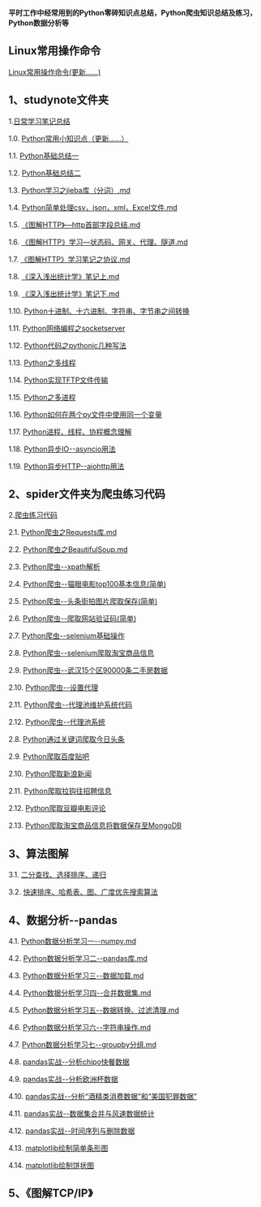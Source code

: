 **平时工作中经常用到的Python零碎知识点总结，Python爬虫知识总结及练习，Python数据分析等**
## Linux常用操作命令
[Linux常用操作命令(更新……)](https://github.com/daacheng/PythonBasic/blob/master/studynotes/Linux%E5%B8%B8%E7%94%A8%E6%93%8D%E4%BD%9C%E5%91%BD%E4%BB%A4.md)
## 1、studynote文件夹
1.[日常学习笔记总结](https://github.com/daacheng/PythonBasic/tree/master/studynotes)

1.0. [Python常用小知识点（更新……）](https://github.com/daacheng/PythonBasic/blob/master/studynotes/Python%E5%B8%B8%E7%94%A8%E5%B0%8F%E7%9F%A5%E8%AF%86%E7%82%B9(%E6%9B%B4%E6%96%B0ing%E2%80%A6%E2%80%A6).md)

1.1. [Python基础总结一](https://github.com/daacheng/PythonBasic/blob/master/studynotes/Python%E5%9F%BA%E7%A1%80%E6%80%BB%E7%BB%93%E4%B8%80.md)

1.2. [Python基础总结二](https://github.com/daacheng/PythonBasic/blob/master/studynotes/Python%E5%9F%BA%E7%A1%80%E6%80%BB%E7%BB%93%E4%BA%8C.md)

1.3. [Python学习之jieba库（分词）.md](https://github.com/daacheng/PythonBasic/blob/master/studynotes/Python%E5%AD%A6%E4%B9%A0%E4%B9%8Bjieba%E5%BA%93%EF%BC%88%E5%88%86%E8%AF%8D%EF%BC%89.md)

1.4. [Python简单处理csv，json，xml，Excel文件.md](https://github.com/daacheng/PythonBasic/blob/master/studynotes/Python%E7%AE%80%E5%8D%95%E5%A4%84%E7%90%86csv%EF%BC%8Cjson%EF%BC%8Cxml%EF%BC%8CExcel%E6%96%87%E4%BB%B6.md)

1.5. [《图解HTTP》—http首部字段总结.md](https://github.com/daacheng/PythonBasic/blob/master/studynotes/%E3%80%8A%E5%9B%BE%E8%A7%A3HTTP%E3%80%8B%E2%80%94http%E9%A6%96%E9%83%A8%E5%AD%97%E6%AE%B5%E6%80%BB%E7%BB%93.md)

1.6. [《图解HTTP》学习—状态码、网关、代理、隧道.md](https://github.com/daacheng/PythonBasic/blob/master/studynotes/%E3%80%8A%E5%9B%BE%E8%A7%A3HTTP%E3%80%8B%E5%AD%A6%E4%B9%A0%E2%80%94%E7%8A%B6%E6%80%81%E7%A0%81%E3%80%81%E7%BD%91%E5%85%B3%E3%80%81%E4%BB%A3%E7%90%86%E3%80%81%E9%9A%A7%E9%81%93.md)

1.7. [《图解HTTP》学习笔记之协议.md](https://github.com/daacheng/PythonBasic/blob/master/studynotes/%E3%80%8A%E5%9B%BE%E8%A7%A3HTTP%E3%80%8B%E5%AD%A6%E4%B9%A0%E7%AC%94%E8%AE%B0%E4%B9%8B%E5%8D%8F%E8%AE%AE.md)

1.8. [《深入浅出统计学》笔记上.md](https://github.com/daacheng/PythonBasic/blob/master/studynotes/%E3%80%8A%E6%B7%B1%E5%85%A5%E6%B5%85%E5%87%BA%E7%BB%9F%E8%AE%A1%E5%AD%A6%E3%80%8B%E7%AC%94%E8%AE%B0%E4%B8%8A.md)

1.9. [《深入浅出统计学》笔记下.md](https://github.com/daacheng/PythonBasic/blob/master/studynotes/%E3%80%8A%E6%B7%B1%E5%85%A5%E6%B5%85%E5%87%BA%E7%BB%9F%E8%AE%A1%E5%AD%A6%E3%80%8B%E7%AC%94%E8%AE%B0%E4%B8%8B.md)

1.10. [Python十进制、十六进制、字符串、字节串之间转换](https://github.com/daacheng/PythonBasic/blob/master/studynotes/Python%E5%8D%81%E8%BF%9B%E5%88%B6%E3%80%81%E5%8D%81%E5%85%AD%E8%BF%9B%E5%88%B6%E3%80%81%E5%AD%97%E8%8A%82%E4%B8%B2%E3%80%81%E5%AD%97%E7%AC%A6%E4%B8%B2%E8%BD%AC%E6%8D%A2.md)

1.11. [Python网络编程之socketserver](https://github.com/daacheng/PythonBasic/blob/master/studynotes/Python%E7%BD%91%E7%BB%9C%E7%BC%96%E7%A8%8B%E4%B9%8Bsocketserver.md)

1.12. [Python代码之pythonic几种写法](https://github.com/daacheng/PythonBasic/blob/master/studynotes/Python%E4%B9%8B%E4%BB%A3%E7%A0%81pythonic%E5%87%A0%E7%A7%8D%E5%86%99%E6%B3%95.md)

1.13. [Python之多线程](https://github.com/daacheng/PythonBasic/blob/master/studynotes/Python%E4%B9%8B%E5%A4%9A%E7%BA%BF%E7%A8%8B.md)

1.14. [Python实现TFTP文件传输](https://github.com/daacheng/PythonBasic/blob/master/studynotes/Python%E5%AE%9E%E7%8E%B0TFTP%E6%96%87%E4%BB%B6%E4%BC%A0%E8%BE%93.md)

1.15. [Python之多进程](https://github.com/daacheng/PythonBasic/blob/master/studynotes/Python%E4%B9%8B%E5%A4%9A%E8%BF%9B%E7%A8%8B.md)

1.16. [Python如何在两个py文件中使用同一个变量](https://github.com/daacheng/PythonBasic/blob/master/studynotes/Python%E5%A6%82%E4%BD%95%E5%9C%A8%E4%B8%A4%E4%B8%AApy%E6%96%87%E4%BB%B6%E4%B8%AD%E5%85%B1%E4%BA%AB%E5%90%8C%E4%B8%80%E4%B8%AA%E5%8F%98%E9%87%8F.md)

1.17. [Python进程、线程、协程概念理解](https://github.com/daacheng/PythonBasic/blob/master/studynotes/Python%E8%BF%9B%E7%A8%8B%E3%80%81%E7%BA%BF%E7%A8%8B%E3%80%81%E5%8D%8F%E7%A8%8B%E6%A6%82%E5%BF%B5.md)

1.18. [Python异步IO--asyncio用法](https://github.com/daacheng/PythonBasic/blob/master/studynotes/Python%E4%B9%8B%E5%BC%82%E6%AD%A5IO--asyncio%E7%94%A8%E6%B3%95.md)

1.19. [Python异步HTTP--aiohttp用法](https://github.com/daacheng/PythonBasic/blob/master/studynotes/Python%E4%B9%8B%E5%BC%82%E6%AD%A5http%E5%BA%93--aiohttp.md)
## 2、spider文件夹为爬虫练习代码
2.[爬虫练习代码](https://github.com/daacheng/PythonBasic/tree/master/spider)

2.1. [Python爬虫之Requests库.md](https://github.com/daacheng/PythonBasic/blob/master/studynotes/Python%E7%88%AC%E8%99%AB%E4%B9%8BRequests%E5%BA%93.md)

2.2. [Python爬虫之BeautifulSoup.md](https://github.com/daacheng/PythonBasic/blob/master/studynotes/Python%E7%88%AC%E8%99%AB%E4%B9%8BBeautifulSoup.md)

2.3. [Python爬虫--xpath解析](https://github.com/daacheng/PythonBasic/blob/master/studynotes/Python%E7%88%AC%E8%99%AB--xpath%E8%A7%A3%E6%9E%90.md)

2.4. [Python爬虫--猫眼电影top100基本信息(简单)](https://github.com/daacheng/PythonBasic/blob/master/studynotes/Python%E7%88%AC%E8%99%AB--%E7%8C%AB%E7%9C%BC%E7%94%B5%E5%BD%B1top100%E5%9F%BA%E6%9C%AC%E4%BF%A1%E6%81%AF.md)

2.5. [Python爬虫--头条街拍图片爬取保存(简单)](https://github.com/daacheng/PythonBasic/blob/master/studynotes/Python%E7%88%AC%E8%99%AB--%E5%A4%B4%E6%9D%A1%E8%A1%97%E6%8B%8D%E5%9B%BE%E7%89%87%E7%88%AC%E5%8F%96.md)

2.6. [Python爬虫--爬取网站验证码(简单)](https://github.com/daacheng/PythonBasic/blob/master/studynotes/Python%E7%88%AC%E8%99%AB--%E7%88%AC%E5%8F%96%E7%BD%91%E7%AB%99%E9%AA%8C%E8%AF%81%E7%A0%81.md)

2.7. [Python爬虫--selenium基础操作](https://github.com/daacheng/PythonBasic/blob/master/studynotes/Python%E7%88%AC%E8%99%AB--selenium%E5%9F%BA%E7%A1%80%E6%93%8D%E4%BD%9C.md)

2.8. [Python爬虫--selenium爬取淘宝商品信息](https://github.com/daacheng/PythonBasic/blob/master/studynotes/Python%E7%88%AC%E8%99%AB--selenium%E7%88%AC%E5%8F%96%E6%B7%98%E5%AE%9D%E5%95%86%E5%93%81%E4%BF%A1%E6%81%AF.md)

2.9. [Python爬虫--武汉15个区90000条二手房数据](https://github.com/daacheng/PythonBasic/blob/master/studynotes/Python%E7%88%AC%E8%99%AB--%E6%AD%A6%E6%B1%8915%E4%B8%AA%E5%9C%B0%E5%8C%BA9%E4%B8%87%E6%9D%A1%E4%BA%8C%E6%89%8B%E6%88%BF%E6%95%B0%E6%8D%AE.md)

2.10. [Python爬虫--设置代理](https://github.com/daacheng/PythonBasic/blob/master/studynotes/Python%E7%88%AC%E8%99%AB--%E8%AE%BE%E7%BD%AE%E4%BB%A3%E7%90%86.md)

2.11. [Python爬虫--代理池维护系统代码](https://github.com/daacheng/PythonBasic/tree/master/agent_pool)

2.12. [Python爬虫--代理池系统](https://github.com/daacheng/PythonBasic/blob/master/studynotes/Python%E7%88%AC%E8%99%AB--%E4%BB%A3%E7%90%86%E6%B1%A0%E7%BB%B4%E6%8A%A4.md)

2.8. [Python通过关键词爬取今日头条](https://github.com/daacheng/PythonBasic/blob/master/spider/pythonForTouTiaoNews.py)

2.9. [Python爬取百度贴吧](https://github.com/daacheng/PythonBasic/blob/master/spider/pythonForTiebaPic.py)

2.10. [Python爬取新浪新闻](https://github.com/daacheng/PythonBasic/blob/master/spider/pythonForNewsSina.py)

2.11. [Python爬取拉钩往招聘信息](https://github.com/daacheng/PythonBasic/blob/master/spider/pythonForLaGou.py)

2.12. [Python爬取豆瓣电影评论](https://github.com/daacheng/PythonBasic/blob/master/spider/pythonForDBComment.py)

2.13. [Python爬取淘宝商品信息将数据保存至MongoDB](https://github.com/daacheng/PythonBasic/blob/master/spider/PythonForTaoBao.py)

## 3、算法图解
3.1. [二分查找、选择排序、递归](https://github.com/daacheng/PythonBasic/blob/master/studynotes/%E4%BA%8C%E5%88%86%E6%9F%A5%E6%89%BE%E3%80%81%E9%80%89%E6%8B%A9%E6%8E%92%E5%BA%8F%E3%80%81%E9%80%92%E5%BD%92.md)

3.2. [快速排序、哈希表、图、广度优先搜索算法](https://github.com/daacheng/PythonBasic/blob/master/studynotes/%E5%BF%AB%E9%80%9F%E6%8E%92%E5%BA%8F%E3%80%81%E5%93%88%E5%B8%8C%E8%A1%A8%E3%80%81%E5%9B%BE%E3%80%81%E5%B9%BF%E5%BA%A6%E4%BC%98%E5%85%88%E6%90%9C%E7%B4%A2%E7%AE%97%E6%B3%95.md)

## 4、数据分析--pandas
4.1. [Python数据分析学习一--numpy.md](https://github.com/daacheng/PythonBasic/blob/master/studynotes/Python%E6%95%B0%E6%8D%AE%E5%88%86%E6%9E%90%E5%AD%A6%E4%B9%A0%E4%B8%80--numpy.md)

4.2. [Python数据分析学习二--pandas库.md](https://github.com/daacheng/PythonBasic/blob/master/studynotes/Python%E6%95%B0%E6%8D%AE%E5%88%86%E6%9E%90%E5%AD%A6%E4%B9%A0%E4%BA%8C--pandas%E5%BA%93.md)

4.3. [Python数据分析学习三--数据加载.md](https://github.com/daacheng/PythonBasic/blob/master/studynotes/Python%E6%95%B0%E6%8D%AE%E5%88%86%E6%9E%90%E5%AD%A6%E4%B9%A0%E4%B8%89--%E6%95%B0%E6%8D%AE%E5%8A%A0%E8%BD%BD.md)

4.4. [Python数据分析学习四--合并数据集.md](https://github.com/daacheng/PythonBasic/blob/master/studynotes/Python%E6%95%B0%E6%8D%AE%E5%88%86%E6%9E%90%E5%AD%A6%E4%B9%A0%E5%9B%9B--%E5%90%88%E5%B9%B6%E6%95%B0%E6%8D%AE%E9%9B%86.md)

4.5. [Python数据分析学习五--数据转换、过滤清理.md](https://github.com/daacheng/PythonBasic/blob/master/studynotes/Python%E6%95%B0%E6%8D%AE%E5%88%86%E6%9E%90%E5%AD%A6%E4%B9%A0%E4%BA%94--%E6%95%B0%E6%8D%AE%E8%BD%AC%E6%8D%A2%E3%80%81%E8%BF%87%E6%BB%A4%E6%B8%85%E7%90%86.md)

4.6. [Python数据分析学习六--字符串操作.md](https://github.com/daacheng/PythonBasic/blob/master/studynotes/Python%E6%95%B0%E6%8D%AE%E5%88%86%E6%9E%90%E5%AD%A6%E4%B9%A0%E5%85%AD--%E5%AD%97%E7%AC%A6%E4%B8%B2%E6%93%8D%E4%BD%9C.md)

4.7. [Python数据分析学习七--groupby分组.md](https://github.com/daacheng/PythonBasic/blob/master/studynotes/Python%E6%95%B0%E6%8D%AE%E5%88%86%E6%9E%90%E5%AD%A6%E4%B9%A0%E4%B8%83--groupby%E5%88%86%E7%BB%84.md)

4.8. [pandas实战--分析chipo快餐数据](https://github.com/daacheng/PythonBasic/blob/master/studynotes/pandas%E5%88%86%E6%9E%90Chipotle%E5%BF%AB%E9%A4%90%E6%95%B0%E6%8D%AE.md)

4.9. [pandas实战--分析欧洲杯数据](https://github.com/daacheng/PythonBasic/blob/master/studynotes/pandas%E5%88%86%E6%9E%90%E4%B9%8B%E6%AC%A7%E6%B4%B2%E6%9D%AF%E6%95%B0%E6%8D%AE.md)

4.10. [pandas实战--分析“酒精类消费数据”和“美国犯罪数据”](https://github.com/daacheng/PythonBasic/blob/master/studynotes/pandas%E5%88%86%E6%9E%90%E9%85%92%E7%B1%BB%E6%B6%88%E8%B4%B9%E6%95%B0%E6%8D%AE%E4%B8%8E%E7%BE%8E%E5%9B%BD%E7%8A%AF%E7%BD%AA%E6%95%B0%E6%8D%AE.md)

4.11. [pandas实战--数据集合并与风速数据统计](https://github.com/daacheng/PythonBasic/blob/master/studynotes/pandas--%E6%95%B0%E6%8D%AE%E9%9B%86%E5%90%88%E5%B9%B6%E4%B8%8E%E9%A3%8E%E9%80%9F%E6%95%B0%E6%8D%AE%E7%BB%9F%E8%AE%A1.md)

4.12. [pandas实战--时间序列与删除数据](https://github.com/daacheng/PythonBasic/blob/master/studynotes/pandas--%E6%97%B6%E9%97%B4%E5%BA%8F%E5%88%97%E5%92%8C%E6%95%B0%E6%8D%AE%E5%88%A0%E9%99%A4.md)

4.13. [matplotlib绘制简单条形图](https://github.com/daacheng/PythonBasic/blob/master/studynotes/matplotlib%E7%BB%98%E5%88%B6%E7%AE%80%E5%8D%95%E7%9A%84%E6%9D%A1%E5%BD%A2%E5%9B%BE.md)

4.14. [matplotlib绘制饼状图](https://github.com/daacheng/PythonBasic/blob/master/studynotes/matplotlib%E7%BB%98%E5%88%B6%E9%A5%BC%E7%8A%B6%E5%9B%BE.md)

## 5、《图解TCP/IP》
